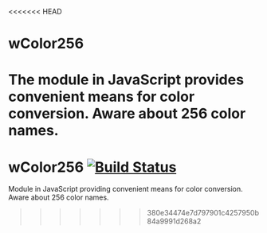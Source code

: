 <<<<<<< HEAD
# wColor256
The module in JavaScript provides convenient means for color conversion. Aware about 256 color names.
=======
# wColor256 [![Build Status](https://travis-ci.org/Wandalen/wColor256.svg?branch=master)](https://travis-ci.org/Wandalen/wColor256)
Module in JavaScript providing convenient means for color conversion. Aware about 256 color names.
>>>>>>> 380e34474e7d797901c4257950b84a9991d268a2











